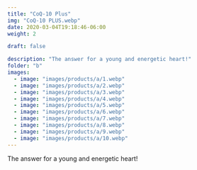 ```yaml
---
title: "CoQ-10 Plus"
img: "CoQ-10 PLUS.webp"
date: 2020-03-04T19:18:46-06:00
weight: 2

draft: false

description: "The answer for a young and energetic heart!"
folder: "b"
images:
  - image: "images/products/a/1.webp"
  - image: "images/products/a/2.webp"
  - image: "images/products/a/3.webp"
  - image: "images/products/a/4.webp"
  - image: "images/products/a/5.webp"
  - image: "images/products/a/6.webp"
  - image: "images/products/a/7.webp"
  - image: "images/products/a/8.webp"
  - image: "images/products/a/9.webp"
  - image: "images/products/a/10.webp"
---
```


The answer for a young and energetic heart!
